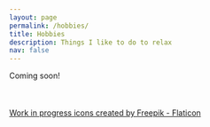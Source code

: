 ```yaml
---
layout: page
permalink: /hobbies/
title: Hobbies
description: Things I like to do to relax
nav: false
---
```


Coming soon!

<div class="row justify-content-md-center" style="margin-top: 50px;">
   <img class="img-fluid" style="max-width:20%;" src="{{ '/assets/img/wip.png' | relative_url }}" alt="" title="WIP"/>
</div>
<div class="caption">
   <a href="https://www.flaticon.com/free-icons/work-in-progress" title="work in progress icons">Work in progress icons created by Freepik - Flaticon</a>
</div>


